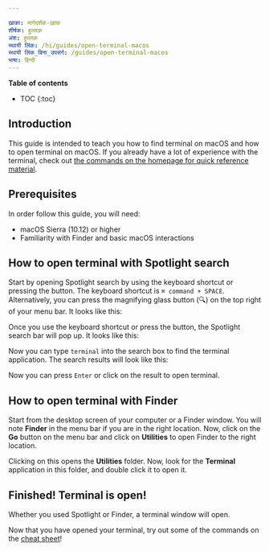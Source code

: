 ```yaml
---

ख़ाका: मार्गदर्शक-ख़ाक
शीर्षक: हुल्लक़
अंश: हुल्लक़
स्थायी लिंक: /hi/guides/open-terminal-macos
स्थायी लिंक_बिना_उपसर्ग: /guides/open-terminal-macos
भाषा: हिन्दी
---
```


**Table of contents**

* TOC
{:toc}

## Introduction

This guide is intended to teach you how to find terminal on macOS and how to open terminal on macOS. If you already have a lot of experience with the terminal, check out [the commands on the homepage for quick reference material](/).

## Prerequisites

In order follow this guide, you will need:

* macOS Sierra (10.12) or higher
* Familiarity with Finder and basic macOS interactions

## How to open terminal with Spotlight search

Start by opening Spotlight search by using the keyboard shortcut or pressing the button. The keyboard shortcut is `⌘ command + SPACE`. Alternatively, you can press the magnifying glass button (🔍) on the top right of your menu bar. It looks like this:

<div class="center guideimages">
  <amp-img src="/assets/guides/open-terminal-macos/spotlight-button-en.png" width="90" height="70" alt="Spotlight search button" layout="fixed"></amp-img>
</div>

Once you use the keyboard shortcut or press the button, the Spotlight search bar will pop up. It looks like this:

<div class="center guideimages">
  <amp-img src="/assets/guides/open-terminal-macos/spotlight-search-en.png" width="680" height="56" alt="Spotlight search bar" layout="responsive"></amp-img>
</div>

Now you can type `terminal` into the search box to find the terminal application. The search results will look like this:

<div class="center guideimages">
  <amp-img src="/assets/guides/open-terminal-macos/spotlight-results-en.png" width="680" height="430" alt="Spotlight search results" layout="responsive"></amp-img>
</div>

Now you can press `Enter` or click on the result to open terminal.

## How to open terminal with Finder

Start from the desktop screen of your computer or a Finder window. You will note **Finder** in the menu bar if you are in the right location. Now, click on the **Go** button on the menu bar and click on **Utilities** to open Finder to the right location.

<div class="center guideimages">
  <amp-img src="/assets/guides/open-terminal-macos/go-menu-en.png" width="470" height="420" alt="Finder go menu open" layout="responsive"></amp-img>
</div>

Clicking on this opens the **Utilities** folder. Now, look for the **Terminal** application in this folder, and double click it to open it.

<div class="center guideimages">
  <amp-img src="/assets/guides/open-terminal-macos/finder-utilities-en.png" width="865" height="471" alt="Browse Utilities folder in Finder" layout="responsive"></amp-img>
</div>

## Finished! Terminal is open!

Whether you used Spotlight or Finder, a terminal window will open.

<div class="center guideimages">
  <amp-img src="/assets/guides/open-terminal-macos/terminal-open-en.png" width="585" height="389" alt="An open terminal window" layout="responsive"></amp-img>
</div>

Now that you have opened your terminal, try out some of the commands on the [cheat sheet](/#basic)!

